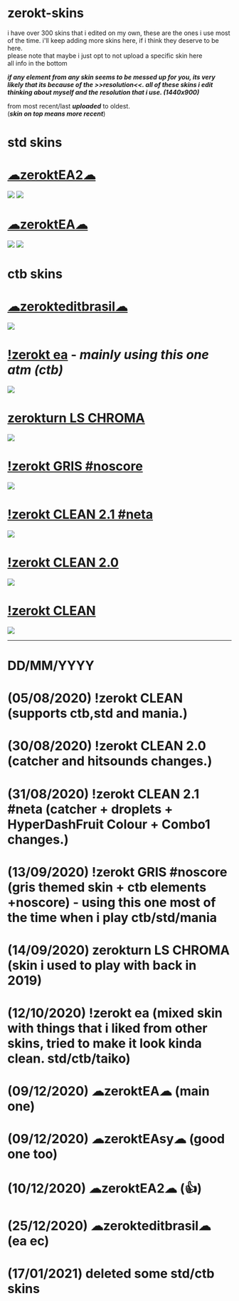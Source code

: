 # zerokt-skins
i have over 300 skins that i edited on my own, these are the ones i use most of the time. 
i'll keep adding more skins here, if i think they deserve to be here.                                                                                                                                                                                                                                                                                                            
please note that maybe i just opt to not upload a specific skin here                                                                                                                               
all info in the bottom 

***if any element from any skin seems to be messed up for you,  its very likely that its because of the >>resolution<<. all of these skins i edit thinking about myself and the resolution that i use. (1440x900)***

from most recent/last ***uploaded*** to oldest.                                                                                                                                        
(***skin on top means more recent***)




#  **std skins**

# [☁zeroktEA2☁](https://drive.google.com/file/d/1YKLp53VnqFFywd3R65gp3YozN_jXtLnE/view?usp=sharing)
![](https://imgur.com/QxG6sSz.png)
![](https://imgur.com/7d8chiE.gif)

# [☁zeroktEA☁](https://drive.google.com/file/d/1MCudlhLoPSCEr0zFuf_d1CW7ROZYbbQN/view?usp=sharing)
![](https://imgur.com/ZChXSVx.png)
![](https://imgur.com/hHCVUHP.gif)



#  **ctb skins**

# [☁zerokteditbrasil☁](https://drive.google.com/file/d/1-Qy7J7xJMENA0ug-gIeWTVPclbsGezwg/view?usp=sharing)
![](https://imgur.com/opI0biU.gif)

# [!zerokt ea](https://drive.google.com/file/d/1WNxnbYrUMYaBb6Xxo_cMag6nAGBt_7BG/view?usp=sharing) - ***mainly using this  one atm (ctb)***
![](https://imgur.com/rIj9bxo.png)

# [zerokturn LS CHROMA](https://drive.google.com/file/d/1uKDhFbf6dygI45c7_iePCTeNVY5kkMPa/view) 
![](https://imgur.com/SunfT2T.png)

# [!zerokt GRIS #noscore](https://drive.google.com/file/d/1WLc6xKZOzaO3yH2QJpMcq-EYjDkZlrSq/view?usp=sharing)  
![](https://imgur.com/Ud8j54w.png)

# [!zerokt CLEAN 2.1 #neta](https://drive.google.com/file/d/13s5WTBZSMADaPJwkZRpTshhqW7mv_Ltn/view?usp=sharing) 
![](https://imgur.com/tYFym7N.png)

# [!zerokt CLEAN 2.0](https://drive.google.com/file/d/1s_ZxLAJIi-x8wd42UzFIBwg28T0TSs67/view?usp=sharing) 
![](https://imgur.com/xQBn4Xd.png)

# [!zerokt CLEAN](https://drive.google.com/file/d/1H8QpSHZbAfcKJi8TzOI-OldjuHirLMOp/view?usp=sharing)
![](https://imgur.com/1CByTJX.png)


---------------------------------------------------------------------------------------------------------------------------------------------------------------------------------
#  DD/MM/YYYY
# (05/08/2020) !zerokt CLEAN (supports ctb,std and mania.)
# (30/08/2020) !zerokt CLEAN 2.0 (catcher and hitsounds changes.)
# (31/08/2020) !zerokt CLEAN 2.1 #neta (catcher + droplets + HyperDashFruit Colour + Combo1 changes.)
# (13/09/2020) !zerokt GRIS #noscore (gris themed skin + ctb elements +noscore) -  using this one most of the time when i play ctb/std/mania
# (14/09/2020) zerokturn LS CHROMA (skin i used to play with back in 2019) 
# (12/10/2020) !zerokt ea (mixed skin with things that i liked from other skins, tried to make it look kinda clean. std/ctb/taiko)
# (09/12/2020) ☁zeroktEA☁  (main one)
# (09/12/2020) ☁zeroktEAsy☁ (good one too)
# (10/12/2020) ☁zeroktEA2☁  (👍)
# (25/12/2020) ☁zerokteditbrasil☁ (ea ec)                
# (17/01/2021) deleted some std/ctb skins 
